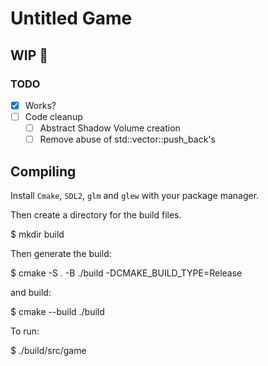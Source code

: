 # Untitled Game
## WIP 

### TODO
 - [x] Works?
 - [ ] Code cleanup
   - [ ] Abstract Shadow Volume creation
   - [ ] Remove abuse of std::vector::push_back's

## Compiling
Install `Cmake`, `SDL2`, `glm` and `glew` with your package manager.

Then create a directory for the build files.

  $ mkdir build

Then generate the build:

  $ cmake -S . -B ./build -DCMAKE_BUILD_TYPE=Release

and build:

  $ cmake --build ./build

To run:

  $ ./build/src/game

